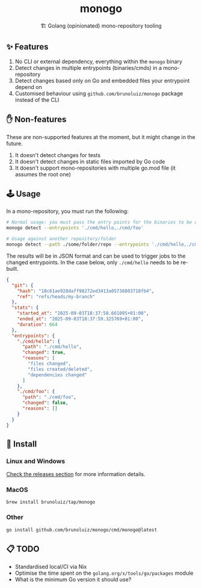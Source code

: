 <h1 align="center">monogo</h1>
<p align="center">🏗️ Golang (opinionated) mono-repository tooling</p>

## ✨ Features

1. No CLI or external dependency, everything within the `monogo` binary
2. Detect changes in multiple entrypoints (binaries/cmds) in a mono-repository
3. Detect changes based only on Go and embedded files your entrypoint depend on
4. Customised behaviour using `github.com/brunoluiz/monogo` package instead of the CLI

## ✋ Non-features

These are non-supported features at the moment, but it might change in the future.

1. It doesn't detect changes for tests
2. It doesn't detect changes in static files imported by Go code
3. It doesn't support mono-repositories with multiple go.mod file (it assumes the root one)

## 🕹️ Usage

In a mono-repository, you must run the following:

```sh
# Normal usage: you must pass the entry points for the binaries to be detected
monogo detect --entrypoints './cmd/hello,./cmd/foo'

# Usage against another repository/folder
monogo detect --path ./some/folder/repo --entrypoints './cmd/hello,./cmd/foo'
```

The results will be in JSON format and can be used to trigger jobs to the changed
entrypoints. In the case below, only `./cmd/hello` needs to be re-built.

```json
{
  "git": {
    "hash": "18c61ae928daff98272ed3413a05738803718fb4",
    "ref": "refs/heads/my-branch"
  },
  "stats": {
    "started_at": "2025-09-03T18:37:58.661095+01:00",
    "ended_at": "2025-09-03T18:37:59.325769+01:00",
    "duration": 664
  },
  "entrypoints": {
    "./cmd/hello": {
      "path": "./cmd/hello",
      "changed": true,
      "reasons": [
        "files changed",
        "files created/deleted",
        "dependencies changed"
      ]
    },
    "./cmd/foo": {
      "path": "./cmd/foo",
      "changed": false,
      "reasons": []
    }
  }
}
```

## 📀 Install

### Linux and Windows

[Check the releases section](https://github.com/brunoluiz/monogo/releases) for more information details.

### MacOS

```
brew install brunoluiz/tap/monogo
```

### Other

```
go install github.com/brunoluiz/monogo/cmd/monogo@latest
```

## 📋 TODO

- Standardised local/CI via Nix
- Optimise the time spent on the `golang.org/x/tools/go/packages` module
- What is the minimum Go version it should use?
